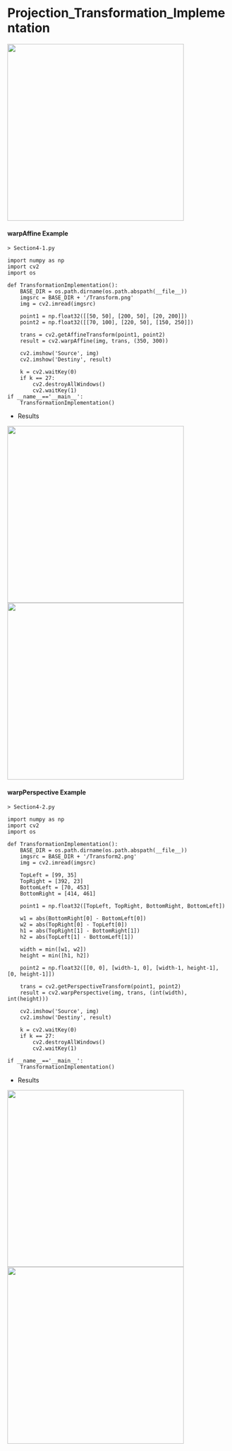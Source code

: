 # Projection_Transformation_Implementation

<img width = 400 src="https://user-images.githubusercontent.com/44635266/62017611-49cec380-b1f2-11e9-90e8-8025a4db91bd.png">

#### warpAffine Example

```
> Section4-1.py

import numpy as np
import cv2
import os

def TransformationImplementation():
    BASE_DIR = os.path.dirname(os.path.abspath(__file__))
    imgsrc = BASE_DIR + '/Transform.png'
    img = cv2.imread(imgsrc)

    point1 = np.float32([[50, 50], [200, 50], [20, 200]])
    point2 = np.float32([[70, 100], [220, 50], [150, 250]])

    trans = cv2.getAffineTransform(point1, point2)
    result = cv2.warpAffine(img, trans, (350, 300))

    cv2.imshow('Source', img)
    cv2.imshow('Destiny', result)

    k = cv2.waitKey(0)
    if k == 27:
        cv2.destroyAllWindows()
        cv2.waitKey(1)
if __name__=='__main__':
    TransformationImplementation()

```

* Results

<img width = 400 src="https://user-images.githubusercontent.com/44635266/62018371-63bdd580-b1f5-11e9-9278-665ade518c4b.png">

<img width = 400 src="https://user-images.githubusercontent.com/44635266/62018373-65879900-b1f5-11e9-84a3-449175c7224b.png">

#### warpPerspective Example

```
> Section4-2.py

import numpy as np
import cv2
import os

def TransformationImplementation():
    BASE_DIR = os.path.dirname(os.path.abspath(__file__))
    imgsrc = BASE_DIR + '/Transform2.png'
    img = cv2.imread(imgsrc)

    TopLeft = [99, 35]
    TopRight = [392, 23]
    BottomLeft = [70, 453]
    BottomRight = [414, 461]

    point1 = np.float32([TopLeft, TopRight, BottomRight, BottomLeft])

    w1 = abs(BottomRight[0] - BottomLeft[0])
    w2 = abs(TopRight[0] - TopLeft[0])
    h1 = abs(TopRight[1] - BottomRight[1])
    h2 = abs(TopLeft[1] - BottomLeft[1])

    width = min([w1, w2])
    height = min([h1, h2])

    point2 = np.float32([[0, 0], [width-1, 0], [width-1, height-1], [0, height-1]])

    trans = cv2.getPerspectiveTransform(point1, point2)
    result = cv2.warpPerspective(img, trans, (int(width), int(height)))

    cv2.imshow('Source', img)
    cv2.imshow('Destiny', result)

    k = cv2.waitKey(0)
    if k == 27:
        cv2.destroyAllWindows()
        cv2.waitKey(1)
        
if __name__=='__main__':
    TransformationImplementation()
```

* Results

<img width=400 src="https://user-images.githubusercontent.com/44635266/62018375-67e9f300-b1f5-11e9-9793-c3cde5cf059d.png">

<img width=400 src="https://user-images.githubusercontent.com/44635266/62018378-69b3b680-b1f5-11e9-9d98-136174f7eaba.png">